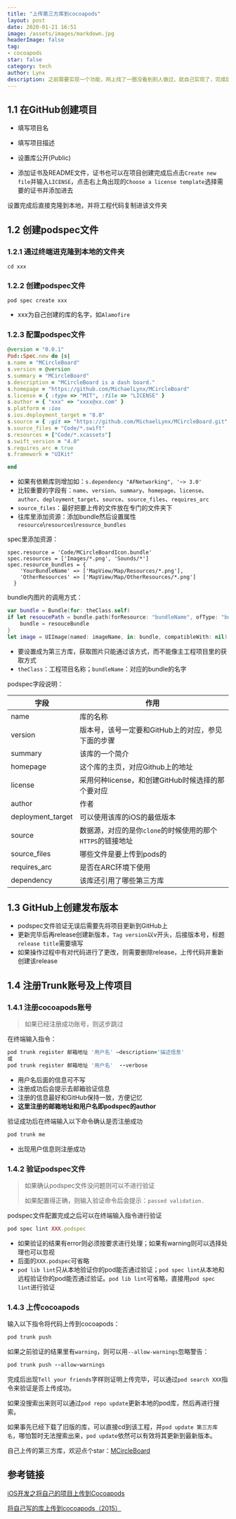 ```yaml
---
title: "上传第三方库到cocoapods"
layout: post
date: 2020-01-21 16:51
image: /assets/images/markdown.jpg
headerImage: false
tag:
- cocoapods
star: false
category: tech
author: Lynx
description: 之前需要实现一个功能，网上找了一圈没看到别人做过，就自己实现了，完成后突发奇想将其开源到cocoapods，说做就做。
---
```




## 1.1 在GitHub创建项目

- 填写项目名

- 填写项目描述
- 设置库公开(Public)
- 添加证书及README文件，证书也可以在项目创建完成后点击`Create new file`并输入`LICENSE`，点击右上角出现的`Choose a license template`选择需要的证书并添加进去

设置完成后直接克隆到本地，并将工程代码复制进该文件夹

## 1.2 创建podspec文件

### 1.2.1 通过终端进克隆到本地的文件夹

```
cd xxx
```

### 1.2.2 创建podspec文件

```
pod spec create xxx
```

- xxx为自己创建的库的名字，如`Alamofire`

### 1.2.3 配置podspec文件

```ruby
@version = "0.0.1"
Pod::Spec.new do |s|
s.name = "MCircleBoard"
s.version = @version
s.summary = "MCircleBoard"
s.description = "MCircleBoard is a dash board."
s.homepage = "https://github.com/MichaelLynx/MCircleBoard"
s.license = { :type => "MIT", :file => "LICENSE" }
s.author = { "xxx" => "xxxx@xx.com" }
s.platform = :ios
s.ios.deployment_target = "8.0"
s.source = { :git => "https://github.com/MichaelLynx/MCircleBoard.git", :tag => "v#{s.version}" }
s.source_files = "Code/*.swift"
s.resources = ["Code/*.xcassets"]
s.swift_version = "4.0"
s.requires_arc = true
s.framework = "UIKit"

end
```

- 如果有依赖库则增加如：`s.dependency "AFNetworking", '~> 3.0'`
- 比较重要的字段有：`name`、`version`、`summary`、`homepage`、`license`、`author`、`deployment_target`、`source`、`source_files`、`requires_arc`
- `source_files`：最好把要上传的文件放在专门的文件夹下
- 往库里添加资源：添加bundle然后设置属性`resource`\\`resources`\\`resource_bundles`



spec里添加资源：

```
spec.resource = 'Code/MCircleBoardIcon.bundle'
spec.resources = ['Images/*.png', 'Sounds/*']
spec.resource_bundles = {
    'YourBundleName' => ['MapView/Map/Resources/*.png'],
    'OtherResources' => ['MapView/Map/OtherResources/*.png']
  }
```

bundle内图片的调用方式：

```swift
var bundle = Bundle(for: theClass.self)
if let resoucePath = bundle.path(forResource: "bundleName", ofType: "bundle"), let resouceBundle = Bundle(path: resoucePath) {
    bundle = resouceBundle
}
let image = UIImage(named: imageName, in: bundle, compatibleWith: nil) ?? UIImage()
```

- 要设置成为第三方库，获取图片只能通过该方式，而不能像主工程项目里的获取方式
- `theClass`：工程项目名称；`bundleName`：对应的bundle的名字



podspec字段说明：

| 字段              | 作用                                                       |
| ----------------- | ---------------------------------------------------------- |
| name              | 库的名称                                                   |
| version           | 版本号，该号一定要和GitHub上的对应，参见下面的步骤         |
| summary           | 该库的一个简介                                             |
| homepage          | 这个库的主页，对应Github上的地址                           |
| license           | 采用何种license，和创建GitHub时候选择的那个要对应          |
| author            | 作者                                                       |
| deployment_target | 可以使用该库的iOS的最低版本                                |
| source            | 数据源，对应的是你`clone`的时候使用的那个`HTTPS`的链接地址 |
| source_files      | 哪些文件是要上传到pods的                                   |
| requires_arc      | 是否在ARC环境下使用                                        |
| dependency        | 该库还引用了哪些第三方库                                   |



## 1.3 GitHub上创建发布版本

- podspec文件验证无误后需要先将项目更新到GitHub上
- 更新完毕后再release创建新版本，`Tag version`以v开头，后接版本号，标题`release title`需要填写
- 如果操作过程中有对代码进行了更改，则需要删除release，上传代码并重新创建该release



## 1.4 注册Trunk账号及上传项目

### 1.4.1 注册cocoapods账号

> 如果已经注册成功账号，则这步跳过

在终端输入指令：

```ruby
pod trunk register 邮箱地址 '用户名' —description='描述信息'
或
pod trunk register 邮箱地址 '用户名'  --verbose
```

- 用户名后面的信息可不写
- 注册成功后会提示去邮箱验证信息
- 注册的信息最好和GitHub保持一致，方便记忆
- **这里注册的邮箱地址和用户名即podspec的author**



验证成功后在终端输入以下命令确认是否注册成功

```ruby
pod trunk me
```

- 出现用户信息则注册成功



### 1.4.2 验证podspec文件

>  如果确认podspec文件没问题则可以不进行验证
>
>  如果配置得正确，则输入验证命令后会提示：`passed validation.`

podspec文件配置完成之后可以在终端输入指令进行验证

```ruby
pod spec lint XXX.podspec
```

- 如果验证的结果有error则必须按要求进行处理；如果有warning则可以选择处理也可以忽视
- 后面的`XXX.podspec`可省略
- `pod lib lint`只从本地验证你的pod能否通过验证；`pod spec lint`从本地和远程验证你的pod能否通过验证。`pod lib lint`可省略，直接用`pod spec lint`进行验证



### 1.4.3 上传cocoapods

输入以下指令将代码上传到cocoapods：

```ruby
pod trunk push
```

如果之前验证的结果里有`warning`，则可以用`--allow-warnings`忽略警告：

```ruby
pod trunk push --allow-warnings
```



完成后出现`Tell your friends`字样则证明上传完毕，可以通过`pod search XXX`指令来验证是否上传成功。

如果没搜索出来则可以通过`pod repo update`更新本地的pod库，然后再进行搜索。

如果事先已经下载了旧版的库，可以直接cd到该工程，并`pod update 第三方库名`，哪怕暂时无法搜索出来，`pod update`依然可以有效将其更新到最新版本。

自己上传的第三方库，欢迎点个star：[MCircleBoard](https://github.com/MichaelLynx/MCircleBoard)



## 参考链接

[iOS开发之将自己的项目上传到Cocoapods](https://rakuyomo.github.io/2017/08/21/28-iOS%E5%BC%80%E5%8F%91%E4%B9%8B%E5%B0%86%E8%87%AA%E5%B7%B1%E7%9A%84%E9%A1%B9%E7%9B%AE%E4%B8%8A%E4%BC%A0%E5%88%B0CocoaPods/)

[将自己写的库上传到cocoapods（2015）](https://www.bbsmax.com/A/pRdBjmA1dn/)

